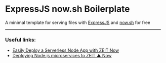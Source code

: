 # ExpressJS now.sh Boilerplate

A minimal template for serving files with [ExpressJS](https://expressjs.com) and [now.sh](https://zeit.co/) for free

---

### Useful links:
* [Easily Deploy a Serverless Node App with ZEIT Now](https://scotch.io/tutorials/easily-deploy-a-serverless-node-app-with-zeit-now)
* [Deploying Node.js microservices to ZEIT ▲ Now](https://nodesource.com/blog/deploying-nodejs-microservices-to-ZEIT)

